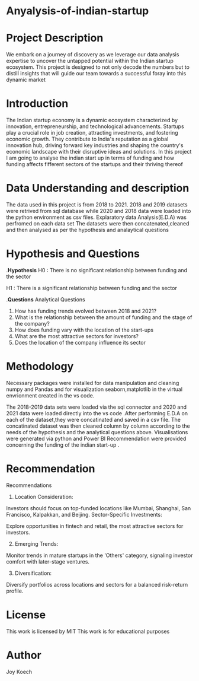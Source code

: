 # Anyalysis-of-indian-startup

# Project Description
We embark on a journey of discovery as we leverage our data analysis expertise to uncover the untapped potential within the Indian startup ecosystem. This project is designed to not only decode the numbers but to distill insights that will guide our team towards a successful foray into this dynamic market

# Introduction
The Indian startup economy is a dynamic ecosystem characterized by innovation, entrepreneurship, and technological advancements. Startups play a crucial role in job creation, attracting investments, and fostering economic growth. They contribute to India's reputation as a global innovation hub, driving forward key industries and shaping the country's economic landscape with their disruptive ideas and solutions. In this project I am going to analyse the indian start up in terms of funding and how funding affects fifferent sectors of the startups and their thriving thereof

# Data Understanding and  description
The data used in this project is from 2018 to 2021.
2018 and 2019 datasets were retrived from sql database while 2020 and 2018 data were loaded into the python environment as csv files. Explaratory data  Analysis(E.D.A) was perfromed on each data set
The datasets were then concatenated,cleaned and then analysed as per the hypothesis and analaytical questions

# Hypothesis and Questions
.**Hypothesis**
H0 : There is no significant relationship between funding and the sector

H1 : There is a significant relationship between funding and the sector

.**Questions**
Analytical Questions
1. How has funding trends evolved between 2018 and 2021?
2. What is the relationship between the amount of funding and the stage of the company?
3. How does funding vary with the location of the start-ups
4. What are the most attractive sectors for investors?
5. Does the location of the company influence its sector

# Methodology
Necessary packages were installed for data manipulation and cleaning  numpy and Pandas and for visualization seaborn,matplotlib in the virtual envrionment created in the vs code.

The 2018-2019 data sets were loaded via the sql connector and 2020 and 2021 data were loaded directly into the vs code .After performing E.D.A on each of the dataset,they were concatinated and saved in a csv file.
The concatinated dataset was then cleaned column by column according to the needs of the hypothesis and the analytical questions above.
Visualisations were generated via python and Power BI 
Recommendation were provided concerning the funding of the indian start-up .

# Recommendation
Recommendations
1. Location Consideration:

Investors should focus on top-funded locations like Mumbai, Shanghai, San Francisco, Kalpakkan, and Beijing.
Sector-Specific Investments:

Explore opportunities in fintech and retail, the most attractive sectors for investors.

2. Emerging Trends:

Monitor trends in mature startups in the 'Others' category, signaling investor comfort with later-stage ventures.

3. Diversification:

Diversify portfolios across locations and sectors for a balanced risk-return profile.

# License
This work is licensed by MIT 
This work is for educational purposes

# Author
Joy Koech

